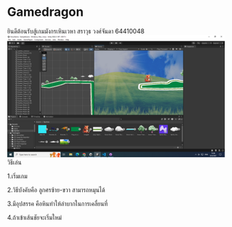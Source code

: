 # Gamedragon
ยินดีต้อนรับสู้เกมมังกรเหินเวหา สราวุธ วงศ์จันดา 64410048
<img src = "/oo.PNG"> 
วิธีเล่น

1.เริ่มเกม

2.วิธีบังคับคือ ลูกศรซ้าย-ขวา สามารถหมุนได้

3.มีอุปสรรค คือหินทำให้ลำบากในการเคลื่ยนที่

4.ถ้าเข้าเส้นชัยจะเริ่มใหม่
